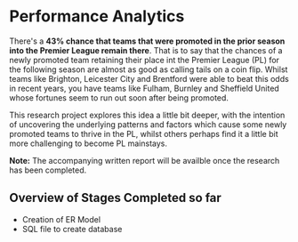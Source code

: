# Performance Analytics

There's a **43% chance that teams that were promoted in the prior season into the Premier League remain there**. That is to say that the chances of a newly promoted team retaining their place int the Premier League (PL) for the following season are almost as good as calling tails on a coin flip. Whilst teams like Brighton, Leicester City and Brentford were able to beat this odds in recent years, you have teams like Fulham, Burnley and Sheffield United whose fortunes seem to run out soon after being promoted. 

This research project explores this idea a little bit deeper, with the intention of uncovering the underlying patterns and factors which cause some newly promoted teams to thrive in the PL, whilst others perhaps find it a little bit more challenging to become PL mainstays.

**Note:** The accompanying written report will be availble once the research has been completed.

## Overview of Stages Completed so far
- Creation of ER Model
- SQL file to create database
<!-- - Web scraping (next) -->

<!-- ## What you will find in this report
- Entity Relationship (ER) model
- SQL file to create database objects
- Python script to run to perform all of the data transformations and loading,  as well as data visualizations.
- SQL file for data analysis 
- Tableau for data visualizations.
- Written Report -->